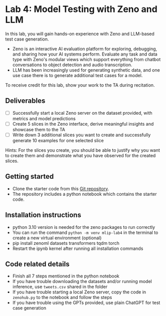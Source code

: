 # Lab 4: Model Testing with Zeno and LLM

In this lab, you will gain hands-on experience with Zeno and LLM-based test case generation.
- Zeno is an interactive AI evaluation platform for exploring, debugging, and sharing how your AI systems perform. Evaluate any task and data type with Zeno's modular views which support everything from chatbot conversations to object detection and audio transcription.
- LLM has been increasingly used for generating synthetic data, and one use case there is to generate additional test cases for a model.

To receive credit for this lab, show your work to the TA during recitation.

## Deliverables
- [ ] Successfully start a local Zeno server on the dataset provided, with metrics and model predictions
- [ ] Create 5 slices in the Zeno interface, derive meaningful insights and showcase them to the TA
- [ ] Write down 3 additional slices you want to create and successfully generate 10 examples for one selected slice

Hints: For the slices you create, you should be able to justify why you want to create them and demonstrate what you have observed for the created slices.

## Getting started
- Clone the starter code from this [Git repository](https://github.com/cmu-seai/cmu-mlip-model-testing-lab).
- The repository includes a python notebook which contains the starter code.

## Installation instructions
- python 3.10 version is needed for the zeno packages to run correctly
- You can run the command `python -m venv mlip-lab4` in the terminal to create a new virtual environment (optional)
- pip install zenoml datasets transformers tqdm torch
- Restart the ipynb kernel after running all installation commands

## Code related details
- Finish all 7 steps mentioned in the python notebook
- If you have trouble downloading the datasets and/or running model inference, use `tweets.csv` shared in the folder
- If you have trouble starting a local Zeno server, copy the code in `zenohub.py` to the notebook and follow the steps
- If you have trouble using the GPTs provided, use plain ChatGPT for test case generation
